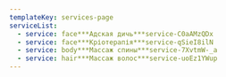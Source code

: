 ```yaml
---
templateKey: services-page
serviceList:
  - service: face***Адская дичь***service-C0aAMzQDx
  - service: face***Кріотерапія***service-qSieI8ilN
  - service: body***Массаж спины***service-7XvtmW-_a
  - service: hair***Массаж волос***service-uoEz1YWup
---
```

